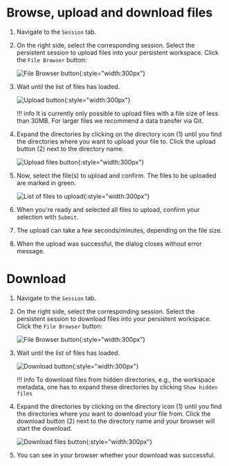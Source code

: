 <!--
 ~ SPDX-FileCopyrightText: Copyright DB Netz AG and the capella-collab-manager contributors
 ~ SPDX-License-Identifier: Apache-2.0
 -->

# Browse, upload and download files

<!-- prettier-ignore-start -->

1. Navigate to the `Session` tab.
1. On the right side, select the corresponding session. Select the persistent
   session to upload files into your persistent workspace. Click the
   `File Browser` button:

    ![File Browser button](file-browser-button.png){:style="width:300px"}

1. Wait until the list of files has loaded.

    ![Upload button](upload-button.png){:style="width:300px"}

    !!! info
          It is currently only possible to upload files with a file size of less than 30MB.
          For larger files we recommend a data transfer via Git.

1. Expand the directories by clicking on the directory icon (1) until you find the directories where you want to
upload your file to. Click the upload button (2) next to the directory name.

    ![Upload files button](upload-file-button.png){:style="width:300px"}

1. Now, select the file(s) to upload and confirm. The files to be uploaded are marked in green.

    ![List of files to upload](files-to-upload.png){:style="width:300px"}

1. When you're ready and selected all files to upload, confirm your
   selection with `Submit`.
1. The upload can take a few seconds/minutes, depending on the file size.
1. When the upload was successful, the dialog closes without error message.

<!-- prettier-ignore-end -->

# Download

<!-- prettier-ignore-start -->

1. Navigate to the `Session` tab.
1. On the right side, select the corresponding session. Select the persistent
   session to download files into your persistent workspace. Click the
   `File Browser` button:

    ![File Browser button](file-browser-button.png){:style="width:300px"}

1. Wait until the list of files has loaded.

    ![Download button](download-button.png){:style="width:300px"}

    !!! info
        To download files from hidden directories, e.g., the workspace
        metadata, one has to expand these directories by clicking
        `Show hidden files`

1. Expand the directories by clicking on the directory icon (1) until you find the directories where you want to
download your file from. Click the download button (2) next to the directory name and your browser will start the download.

    ![Download files button](download-file-button.png){:style="width:300px"}

1. You can see in your browser whether your download was successful.

<!-- prettier-ignore-end -->
